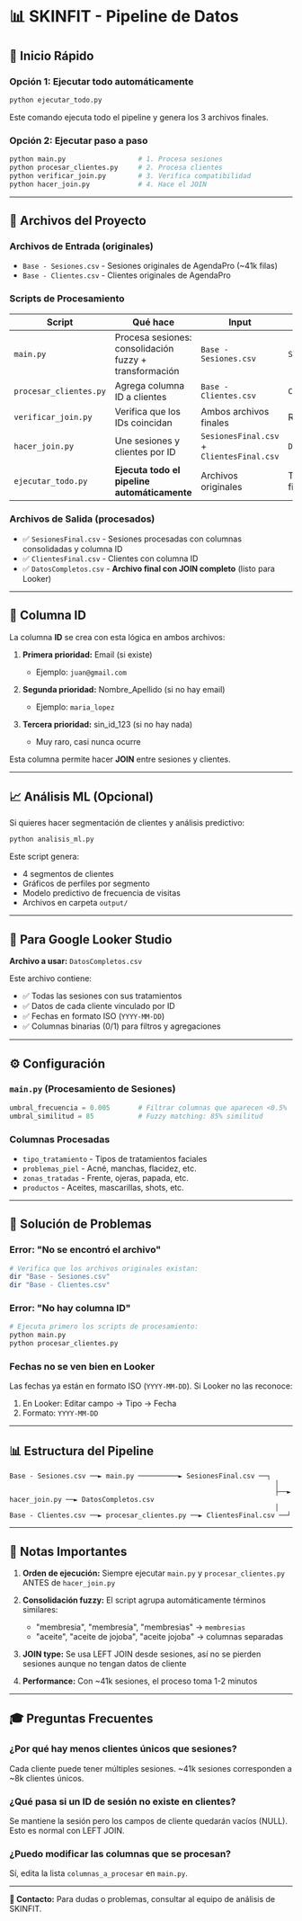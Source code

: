 # 📊 SKINFIT - Pipeline de Datos

## 🚀 Inicio Rápido

### Opción 1: Ejecutar todo automáticamente
```bash
python ejecutar_todo.py
```
Este comando ejecuta todo el pipeline y genera los 3 archivos finales.

### Opción 2: Ejecutar paso a paso
```bash
python main.py                  # 1. Procesa sesiones
python procesar_clientes.py     # 2. Procesa clientes  
python verificar_join.py        # 3. Verifica compatibilidad
python hacer_join.py            # 4. Hace el JOIN
```

---

## 📁 Archivos del Proyecto

### **Archivos de Entrada** (originales)
- `Base - Sesiones.csv` - Sesiones originales de AgendaPro (~41k filas)
- `Base - Clientes.csv` - Clientes originales de AgendaPro

### **Scripts de Procesamiento**
| Script | Qué hace | Input | Output |
|--------|----------|-------|--------|
| `main.py` | Procesa sesiones: consolidación fuzzy + transformación | `Base - Sesiones.csv` | `SesionesFinal.csv` |
| `procesar_clientes.py` | Agrega columna ID a clientes | `Base - Clientes.csv` | `ClientesFinal.csv` |
| `verificar_join.py` | Verifica que los IDs coincidan | Ambos archivos finales | Reporte en consola |
| `hacer_join.py` | Une sesiones y clientes por ID | `SesionesFinal.csv` + `ClientesFinal.csv` | `DatosCompletos.csv` |
| `ejecutar_todo.py` | **Ejecuta todo el pipeline automáticamente** | Archivos originales | Todos los archivos finales |

### **Archivos de Salida** (procesados)
- ✅ `SesionesFinal.csv` - Sesiones procesadas con columnas consolidadas y columna ID
- ✅ `ClientesFinal.csv` - Clientes con columna ID
- ✅ `DatosCompletos.csv` - **Archivo final con JOIN completo** (listo para Looker)

---

## 🔑 Columna ID

La columna **ID** se crea con esta lógica en ambos archivos:

1. **Primera prioridad:** Email (si existe)
   - Ejemplo: `juan@gmail.com`

2. **Segunda prioridad:** Nombre_Apellido (si no hay email)
   - Ejemplo: `maria_lopez`

3. **Tercera prioridad:** sin_id_123 (si no hay nada)
   - Muy raro, casi nunca ocurre

Esta columna permite hacer **JOIN** entre sesiones y clientes.

---

## 📈 Análisis ML (Opcional)

Si quieres hacer segmentación de clientes y análisis predictivo:

```bash
python analisis_ml.py
```

Este script genera:
- 4 segmentos de clientes
- Gráficos de perfiles por segmento
- Modelo predictivo de frecuencia de visitas
- Archivos en carpeta `output/`

---

## 🎯 Para Google Looker Studio

**Archivo a usar:** `DatosCompletos.csv`

Este archivo contiene:
- ✅ Todas las sesiones con sus tratamientos
- ✅ Datos de cada cliente vinculado por ID
- ✅ Fechas en formato ISO (`YYYY-MM-DD`)
- ✅ Columnas binarias (0/1) para filtros y agregaciones

---

## ⚙️ Configuración

### `main.py` (Procesamiento de Sesiones)
```python
umbral_frecuencia = 0.005       # Filtrar columnas que aparecen <0.5%
umbral_similitud = 85           # Fuzzy matching: 85% similitud
```

### Columnas Procesadas
- `tipo_tratamiento` - Tipos de tratamientos faciales
- `problemas_piel` - Acné, manchas, flacidez, etc.
- `zonas_tratadas` - Frente, ojeras, papada, etc.
- `productos` - Aceites, mascarillas, shots, etc.

---

## 🔧 Solución de Problemas

### Error: "No se encontró el archivo"
```bash
# Verifica que los archivos originales existan:
dir "Base - Sesiones.csv"
dir "Base - Clientes.csv"
```

### Error: "No hay columna ID"
```bash
# Ejecuta primero los scripts de procesamiento:
python main.py
python procesar_clientes.py
```

### Fechas no se ven bien en Looker
Las fechas ya están en formato ISO (`YYYY-MM-DD`). Si Looker no las reconoce:
1. En Looker: Editar campo → Tipo → Fecha
2. Formato: `YYYY-MM-DD`

---

## 📊 Estructura del Pipeline

```
Base - Sesiones.csv ──► main.py ──────────► SesionesFinal.csv ──┐
                                                                  │
                                                                  ├──► hacer_join.py ──► DatosCompletos.csv
                                                                  │
Base - Clientes.csv ──► procesar_clientes.py ──► ClientesFinal.csv ──┘
```

---

## 📝 Notas Importantes

1. **Orden de ejecución:** Siempre ejecutar `main.py` y `procesar_clientes.py` ANTES de `hacer_join.py`

2. **Consolidación fuzzy:** El script agrupa automáticamente términos similares:
   - "membresia", "membresía", "membresias" → `membresias`
   - "aceite", "aceite de jojoba", "aceite jojoba" → columnas separadas

3. **JOIN type:** Se usa LEFT JOIN desde sesiones, así no se pierden sesiones aunque no tengan datos de cliente

4. **Performance:** Con ~41k sesiones, el proceso toma 1-2 minutos

---

## 🎓 Preguntas Frecuentes

### ¿Por qué hay menos clientes únicos que sesiones?
Cada cliente puede tener múltiples sesiones. ~41k sesiones corresponden a ~8k clientes únicos.

### ¿Qué pasa si un ID de sesión no existe en clientes?
Se mantiene la sesión pero los campos de cliente quedarán vacíos (NULL). Esto es normal con LEFT JOIN.

### ¿Puedo modificar las columnas que se procesan?
Sí, edita la lista `columnas_a_procesar` en `main.py`.

---

**📧 Contacto:** Para dudas o problemas, consultar al equipo de análisis de SKINFIT.
